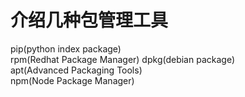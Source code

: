 # 介绍几种包管理工具
pip(python index package)  
rpm(Redhat Package Manager)
dpkg(debian package)  
apt(Advanced Packaging Tools)  
npm(Node Package Manager)  

